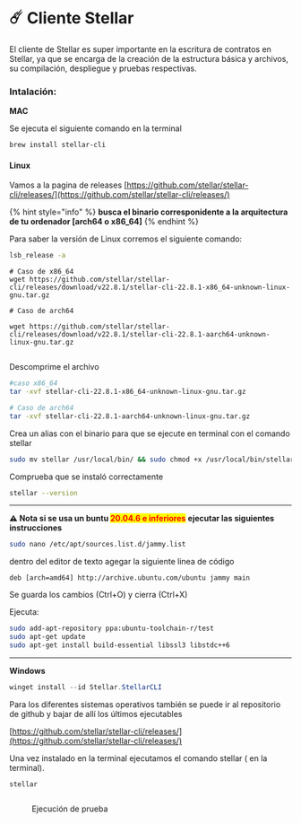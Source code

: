 # ☄️ Cliente Stellar

El cliente de Stellar es super importante en la escritura de contratos en Stellar, ya que se encarga de la creación de la estructura básica y archivos, su compilación, despliegue y pruebas respectivas.



### Intalación:

**MAC**&#x20;

Se ejecuta el siguiente comando en la terminal

```bash
brew install stellar-cli
```

#### Linux

Vamos a la pagina de releases [https://github.com/stellar/stellar-cli/releases/](https://github.com/stellar/stellar-cli/releases/)

{% hint style="info" %}
**busca el binario corresponidente a la  arquitectura de tu ordenador \[arch64 o x86\_64]**
{% endhint %}

Para saber la versión de Linux corremos el siguiente comando:

```bash
lsb_release -a
```



<pre class="language-bash"><code class="lang-bash"># Caso de x86_64
wget https://github.com/stellar/stellar-cli/releases/download/v22.8.1/stellar-cli-22.8.1-x86_64-unknown-linux-gnu.tar.gz

# Caso de arch64

wget https://github.com/stellar/stellar-cli/releases/download/v22.8.1/stellar-cli-22.8.1-aarch64-unknown-linux-gnu.tar.gz
<strong>
</strong></code></pre>

Descomprime el archivo&#x20;

```bash
#caso x86_64
tar -xvf stellar-cli-22.8.1-x86_64-unknown-linux-gnu.tar.gz

# Caso de arch64
tar -xvf stellar-cli-22.8.1-aarch64-unknown-linux-gnu.tar.gz
```

Crea un alias con el binario para que se ejecute en terminal con el comando stellar

```bash
sudo mv stellar /usr/local/bin/ && sudo chmod +x /usr/local/bin/stellar
```

Comprueba que se instaló correctamente

```bash
stellar --version
```

***

**⚠️ Nota si se usa un buntu&#x20;**<mark style="color:red;">**20.04.6 e inferiores**</mark> **ejecutar las siguientes instrucciones**

```bash
sudo nano /etc/apt/sources.list.d/jammy.list
```

dentro del editor de texto agegar la siguiente linea de código

```
deb [arch=amd64] http://archive.ubuntu.com/ubuntu jammy main
```

Se guarda los cambios (Ctrl+O) y cierra (Ctrl+X)

Ejecuta:

```bash
sudo add-apt-repository ppa:ubuntu-toolchain-r/test
sudo apt-get update
sudo apt-get install build-essential libssl3 libstdc++6
```

***

**Windows**

```powershell
winget install --id Stellar.StellarCLI 
```

Para los diferentes sistemas operativos también se puede ir al repositorio de github y bajar de allí los últimos ejecutables

[https://github.com/stellar/stellar-cli/releases/](https://github.com/stellar/stellar-cli/releases/)

Una vez instalado en la terminal ejecutamos el comando stellar ( en la terminal).

```
stellar
```

<figure><img src="../../.gitbook/assets/image (36).png" alt=""><figcaption><p>Ejecución de prueba</p></figcaption></figure>
